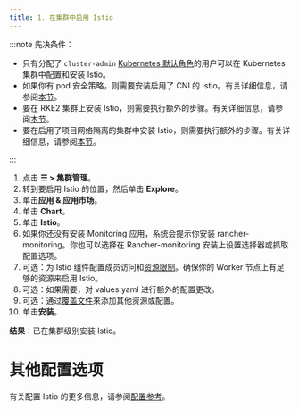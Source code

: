 ```yaml
---
title: 1. 在集群中启用 Istio
---
```


:::note 先决条件：

- 只有分配了 `cluster-admin` [Kubernetes 默认角色](https://kubernetes.io/docs/reference/access-authn-authz/rbac/#user-facing-roles)的用户可以在 Kubernetes 集群中配置和安装 Istio。
- 如果你有 pod 安全策略，则需要安装启用了 CNI 的 Istio。有关详细信息，请参阅[本节](../../../explanations/integrations-in-rancher/istio/configuration-options/pod-security-policies.md)。
- 要在 RKE2 集群上安装 Istio，则需要执行额外的步骤。有关详细信息，请参阅[本节](../../../explanations/integrations-in-rancher/istio/configuration-options/install-istio-on-rke2-cluster.md)。
- 要在启用了项目网络隔离的集群中安装 Istio，则需要执行额外的步骤。有关详细信息，请参阅[本节](../../../explanations/integrations-in-rancher/istio/configuration-options/project-network-isolation.md)。

:::

1. 点击 **☰ > 集群管理**。
1. 转到要启用 Istio 的位置，然后单击 **Explore**。
1. 单击**应用 & 应用市场**。
1. 单击 **Chart**。
1. 单击 **Istio**。
1. 如果你还没有安装 Monitoring 应用，系统会提示你安装 rancher-monitoring。你也可以选择在 Rancher-monitoring 安装上设置选择器或抓取配置选项。
1. 可选：为 Istio 组件配置成员访问和[资源限制](../../../explanations/integrations-in-rancher/istio/cpu-and-memory-allocations.md)。确保你的 Worker 节点上有足够的资源来启用 Istio。
1. 可选：如果需要，对 values.yaml 进行额外的配置更改。
1. 可选：通过[覆盖文件](../../../pages-for-subheaders/configuration-options.md#覆盖文件)来添加其他资源或配置。
1. 单击**安装**。

**结果**：已在集群级别安装 Istio。

# 其他配置选项

有关配置 Istio 的更多信息，请参阅[配置参考](../../../pages-for-subheaders/configuration-options.md)。
